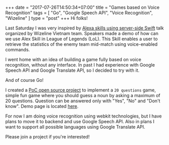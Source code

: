 +++
date = "2017-07-26T14:50:34+07:00"
title = "Games based on Voice Recognition"
tags = [ "Go", "Google Speech API", "Voice Recognition", "Wizeline" ]
type = "post"
+++
Hi folks!

Last Saturday I was very inspired by [Alexa skills using server-side Swift](http://academy.wizeline.com/alexa-skills-using-server-side-swift/) talk organized by Wizeline Vietnam team. Speakers made a demo of how can we use Alex Skill in League of Legends (LoL). This Skill enables a user to retrieve the statistics of the enemy team mid-match using voice-enabled commands.

I went home with an idea of building a game fully based on voice recognition, without any interface. In past I had experience with Google Speech API and Google Translate API, so I decided to try with it.

And of course Go!

I created a [PoC open source project](https://github.com/plutov/games) to implement a `20 questions` game, simple fun game where you should guess a noun by asking a maximum of 20 questions. Question can be answered only with "Yes", "No" and "Don't know". Demo page is located [here](http://pliutau.com/games/).

For now I am doing voice recognition using webkit technologies, but I have plans to move it to backend and use Google Speech API. Also in plans I want to support all possible languages using Google Translate API.

Please join a project if you're interested!
